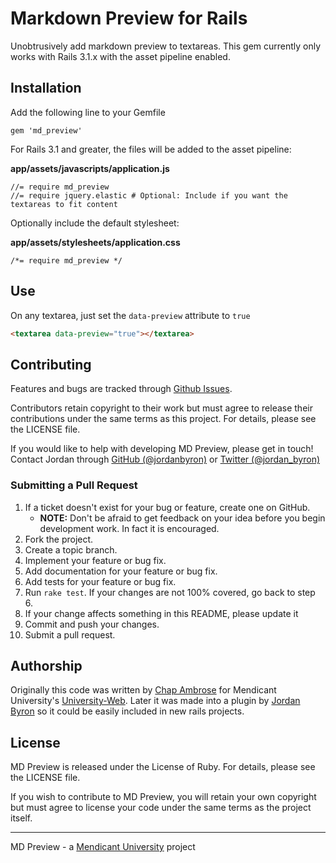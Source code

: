 # Markdown Preview for Rails

Unobtrusively add markdown preview to textareas. This gem currently only works with Rails 3.1.x 
with the asset pipeline enabled.

## Installation

Add the following line to your Gemfile

```
gem 'md_preview'
```

For Rails 3.1 and greater, the files will be added to the asset pipeline:

**app/assets/javascripts/application.js**

```
//= require md_preview
//= require jquery.elastic # Optional: Include if you want the textareas to fit content
```

Optionally include the default stylesheet:

**app/assets/stylesheets/application.css**

```
/*= require md_preview */
```

## Use

On any textarea, just set the `data-preview` attribute to `true`

```html
<textarea data-preview="true"></textarea>
```

## Contributing

Features and bugs are tracked through [Github Issues](https://github.com/mendicant-university/md_preview/issues).

Contributors retain copyright to their work but must agree to release their
contributions under the same terms as this project. For details, please see the LICENSE file.

If you would like to help with developing MD Preview, please get in touch!
Contact Jordan through [GitHub (@jordanbyron)](https://github.com/jordanbyron) or [Twitter (@jordan_byron)](http://twitter.com/jordan_byron)

### Submitting a Pull Request

1. If a ticket doesn't exist for your bug or feature, create one on GitHub.
    - **NOTE:** Don't be afraid to get feedback on your idea before you begin development work. In fact it is encouraged.
2. Fork the project.
3. Create a topic branch.
4. Implement your feature or bug fix.
5. Add documentation for your feature or bug fix.
6. Add tests for your feature or bug fix.
7. Run `rake test`. If your changes are not 100% covered, go back to step 6.
8. If your change affects something in this README, please update it
9. Commit and push your changes.
10. Submit a pull request.

## Authorship

Originally this code was written by [Chap Ambrose](http://www.chapambrose.com/) for Mendicant University's [University-Web](https://github.com/mendicant-university/university-web). Later it was made into a plugin by [Jordan Byron](http://jordanbyron.com) so it could be easily included in new rails projects.

## License

MD Preview is released under the License of Ruby. For details, please see the LICENSE file.

If you wish to contribute to MD Preview, you will retain your own copyright but must agree to license your code under the same terms as the project itself.

---

MD Preview - a [Mendicant University](http://mendicantuniversity.org) project